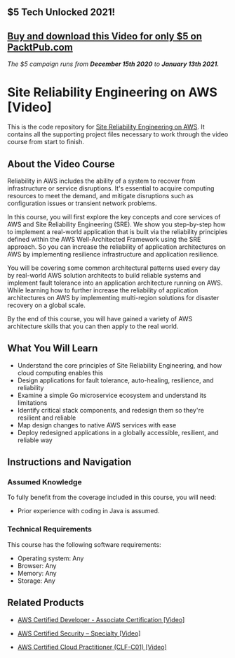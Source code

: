 ## $5 Tech Unlocked 2021!
[Buy and download this Video for only $5 on PacktPub.com](https://www.packtpub.com/product/site-reliability-engineering-on-aws-video/9781800205970)
-----
*The $5 campaign         runs from __December 15th 2020__ to __January 13th 2021.__*

# Site Reliability Engineering on AWS [Video]
This is the code repository for [Site Reliability Engineering on AWS](https://www.packtpub.com/cloud-networking/site-reliability-engineering-on-aws-video). It contains all the supporting project files necessary to work through the video course from start to finish.
## About the Video Course
Reliability in AWS includes the ability of a system to recover from infrastructure or service disruptions. It's essential to acquire computing resources to meet the demand, and mitigate disruptions such as configuration issues or transient network problems.

In this course, you will first explore the key concepts and core services of AWS and Site Reliability Engineering (SRE). We show you step-by-step how to implement a real-world application that is built via the reliability principles defined within the AWS Well-Architected Framework using the SRE approach. So you can increase the reliability of application architectures on AWS by implementing resilience infrastructure and application resilience.

You will be covering some common architectural patterns used every day by real-world AWS solution architects to build reliable systems and implement fault tolerance into an application architecture running on AWS. While learning how to further increase the reliability of application architectures on AWS by implementing multi-region solutions for disaster recovery on a global scale.

By the end of this course, you will have gained a variety of AWS architecture skills that you can then apply to the real world.

<H2>What You Will Learn</H2>
<DIV class=book-info-will-learn-text>
<UL>
<LI>Understand the core principles of Site Reliability Engineering, and how cloud computing enables this
<LI>Design applications for fault tolerance, auto-healing, resilience, and reliability
<LI>Examine a simple Go microservice ecosystem and understand its limitations
<LI>Identify critical stack components, and redesign them so they're resilient and reliable
<LI>Map design changes to native AWS services with ease
<LI>Deploy redesigned applications in a globally accessible, resilient, and reliable way	</LI></UL></DIV>

## Instructions and Navigation
### Assumed Knowledge
To fully benefit from the coverage included in this course, you will need:<br/>
<UL>
<LI>Prior experience with coding in Java is assumed.</LI></UL>

### Technical Requirements
This course has the following software requirements:<br/>
<UL><LI>Operating system: Any
<LI>Browser: Any
<LI>Memory:  Any
<LI>Storage: Any</LI></UL>

## Related Products
* [AWS Certified Developer - Associate Certification [Video]](https://www.packtpub.com/virtualization-and-cloud/aws-certified-developer-associate-certification-video)

* [AWS Certified Security – Specialty [Video]](https://www.packtpub.com/cloud-networking/aws-certified-security-specialty-video)

* [AWS Certified Cloud Practitioner (CLF-C01) [Video]](https://www.packtpub.com/cloud-networking/aws-certified-cloud-practitioner-clf-c01-video)

